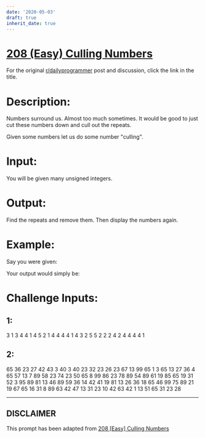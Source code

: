 ```yaml
---
date: '2020-05-03'
draft: true
inherit_date: true
---
```


# [208 (Easy) Culling Numbers](https://www.reddit.com/r/dailyprogrammer/comments/30ubcl/20150330_challenge_208_easy_culling_numbers/)

For the original [r/dailyprogrammer](https://www.reddit.com/r/dailyprogrammer/) post and discussion, click the link in the title.

# Description:
Numbers surround us. Almost too much sometimes. It would be good to just cut these numbers down and cull out the repeats.

Given some numbers let us do some number "culling".

# Input:
You will be given many unsigned integers. 

# Output:
Find the repeats and remove them. Then display the numbers again.

# Example:
Say you were given:

Your output would simply be:

# Challenge Inputs:
## 1:
3 1 3 4 4 1 4 5 2 1 4 4 4 4 1 4 3 2 5 5 2 2 2 4 2 4 4 4 4 1

## 2:
65 36 23 27 42 43 3 40 3 40 23 32 23 26 23 67 13 99 65 1 3 65 13 27 36 4 65 57 13 7 89 58 23 74 23 50 65 8 99 86 23 78 89 54 89 61 19 85 65 19 31 52 3 95 89 81 13 46 89 59 36 14 42 41 19 81 13 26 36 18 65 46 99 75 89 21 19 67 65 16 31 8 89 63 42 47 13 31 23 10 42 63 42 1 13 51 65 31 23 28


----
## **DISCLAIMER**
This prompt has been adapted from [208 [Easy] Culling Numbers](https://www.reddit.com/r/dailyprogrammer/comments/30ubcl/20150330_challenge_208_easy_culling_numbers/
)
